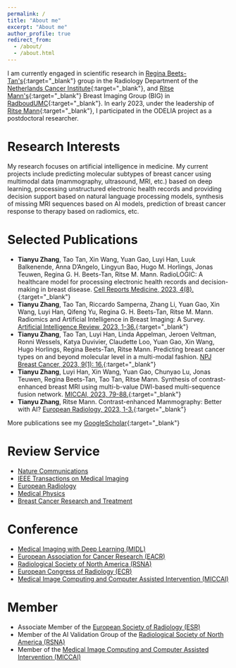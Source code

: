 ```yaml
---
permalink: /
title: "About me"
excerpt: "About me"
author_profile: true
redirect_from: 
  - /about/
  - /about.html
---
```

I am currently engaged in scientific research in [Regina Beets-Tan's](https://www.nki.nl/research/research-groups/regina-beets-tan/){:target="_blank"} group in the Radiology Department of the [Netherlands Cancer Institute](https://www.nki.nl/){:target="_blank"}, and [Ritse Mann's](https://scholar.google.com/citations?user=vPwW_6EAAAAJ&hl=zh-CN){:target="_blank"} Breast Imaging Group (BIG) in [RadboudUMC](https://www.radboudumc.nl/en/patient-care){:target="_blank"}. In early 2023, under the leadership of [Ritse Mann](https://scholar.google.com/citations?user=vPwW_6EAAAAJ&hl=zh-CN){:target="_blank"}, I participated in the ODELIA project as a postdoctoral researcher.


Research Interests
======
My research focuses on artificial intelligence in medicine. My current projects include predicting molecular subtypes of breast cancer using multimodal data (mammography, ultrasound, MRI, etc.) based on deep learning, processing unstructured electronic health records and providing decision support based on natural language processing models, synthesis of missing MRI sequences based on AI models, prediction of breast cancer response to therapy based on radiomics, etc. 

Selected Publications
======
*    **Tianyu Zhang**, Tao Tan, Xin Wang, Yuan Gao, Luyi Han, Luuk Balkenende, Anna D’Angelo, Lingyun Bao, Hugo M. Horlings, Jonas Teuwen, Regina G. H. Beets-Tan, Ritse M. Mann. RadioLOGIC: A healthcare model for processing electronic health records and decision-making in breast disease. [Cell Reports Medicine, 2023, 4(8).](https://www.sciencedirect.com/science/article/pii/S2666379123002598){:target="_blank"}
*    **Tianyu Zhang**, Tao Tan, Riccardo Samperna, Zhang Li, Yuan Gao, Xin Wang, Luyi Han, Qifeng Yu, Regina G. H. Beets-Tan, Ritse M. Mann. Radiomics and Artificial Intelligence in Breast Imaging: A Survey. [Artificial Intelligence Review, 2023, 1-36.](https://link.springer.com/article/10.1007/s10462-023-10543-y){:target="_blank"}
*    **Tianyu Zhang**, Tao Tan, Luyi Han, Linda Appelman, Jeroen Veltman, Ronni Wessels, Katya Duvivier, Claudette Loo, Yuan Gao, Xin Wang, Hugo Horlings, Regina Beets-Tan,  Ritse Mann. Predicting breast cancer types on and beyond molecular level in a multi-modal fashion. [NPJ Breast Cancer, 2023, 9(1): 16.](https://www.nature.com/articles/s41523-023-00517-2){:target="_blank"}
*    **Tianyu Zhang**, Luyi Han, Xin Wang, Yuan Gao, Chunyao Lu, Jonas Teuwen, Regina Beets-Tan, Tao Tan, Ritse Mann. Synthesis of contrast-enhanced breast MRI using multi-b-value DWI-based multi-sequence fusion network. [MICCAI, 2023, 79-88.](https://link.springer.com/chapter/10.1007/978-3-031-43990-2_8){:target="_blank"}
*    **Tianyu Zhang**, Ritse Mann. Contrast-enhanced Mammography: Better with AI? [European Radiology, 2023, 1-3.](https://link.springer.com/article/10.1007/s00330-023-10190-5){:target="_blank"}


More publications see my [GoogleScholar](https://scholar.google.com/citations?user=cDGQbLsAAAAJ&hl=zh-CN){:target="_blank"}

Review Service
======
*    [Nature Communications](https://www.nature.com/ncomms/)
*    [IEEE Transactions on Medical Imaging](https://ieeexplore.ieee.org/xpl/RecentIssue.jsp?punumber=42)
*    [European Radiology](https://link.springer.com/journal/330)
*    [Medical Physics](https://aapm.onlinelibrary.wiley.com/journal/24734209)
*    [Breast Cancer Research and Treatment](https://link.springer.com/journal/10549)

Conference
======
*    [Medical Imaging with Deep Learning (MIDL)](https://www.midl.io/)
*    [European Association for Cancer Research (EACR)](https://www.eacr.org/)
*    [Radiological Society of North America (RSNA)](https://www.rsna.org/)
*    [European Congress of Radiology (ECR)](https://www.myesr.org/congress/)
*    [Medical Image Computing and Computer Assisted Intervention (MICCAI)](https://miccai.org/)

Member
======
*    Associate Member of the [European Society of Radiology (ESR)](https://www.myesr.org/)
*    Member of the AI Validation Group of the [Radiological Society of North America (RSNA)](https://www.rsna.org/)
*    Member of the [Medical Image Computing and Computer Assisted Intervention (MICCAI)](https://miccai.org/)
